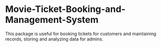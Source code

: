 # Movie-Ticket-Booking-and-Management-System
This package is useful for booking tickets for customers and maintaining records, storing and analyzing data for admins. 
